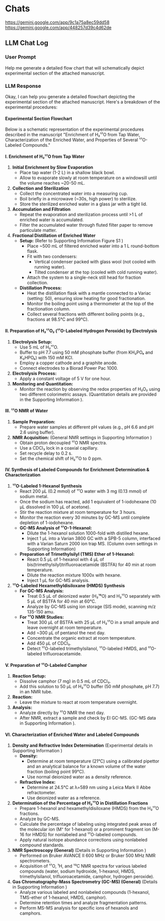 # Chats

https://gemini.google.com/app/9c1a75a8ec59dd58
https://gemini.google.com/app/448257d39c4d62de


## LLM Chat Log

### User Prompt

Help me generate a detailed flow chart that will schematically depict experimental section of the attached manuscript.

### LLM Response

Okay, I can help you generate a detailed flowchart depicting the experimental section of the attached manuscript. Here's a breakdown of the experimental procedures:

#### Experimental Section Flowchart

Below is a schematic representation of the experimental procedures described in the manuscript "Enrichment of H₂¹⁷O from Tap Water, Characterization of the Enriched Water, and Properties of Several ¹⁷O-Labeled Compounds."

#### **I. Enrichment of H₂¹⁷O from Tap Water**

1. **Initial Enrichment by Slow Evaporation**
    - Place tap water (1-2 L) in a shallow black bowl.
    - Allow to evaporate slowly at room temperature on a windowsill until the volume reaches ~20-50 mL.        
2. **Collection and Sterilization**
    - Collect the concentrated water into a measuring cup.
    - Boil briefly in a microwave (~30s, high power) to sterilize.
    - Store the sterilized enriched water in a glass jar with a tight lid.
3. **Accumulation and Filtration**
    - Repeat the evaporation and sterilization process until >1 L of enriched water is accumulated.
    - Filter the accumulated water through fluted filter paper to remove particulate matter.
4. **Fractional Distillation of Enriched Water**
    - **Setup:** (Refer to Supporting Information Figure S1 )
        - Place ~500 mL of filtered enriched water into a 1 L round-bottom flask.
        - Fit with two condensers:
            - Vertical condenser packed with glass wool (not cooled with running water).
            - Tilted condenser at the top (cooled with cold running water).
        - Attach the system to a single-neck still head for fraction collection.
    - **Distillation Process:**
        - Heat the distillation flask with a mantle connected to a Variac (setting: 50), ensuring slow heating for good fractionation.
        - Monitor the boiling point using a thermometer at the top of the fractionation column.            
        - Collect several fractions with different boiling points (e.g., fractions at 98.5°C and 99°C).

#### **II. Preparation of H₂¹⁷O₂ (¹⁷O-Labeled Hydrogen Peroxide) by Electrolysis**

1. **Electrolysis Setup:**
    - Use 5 mL of H₂¹⁷O.
    - Buffer to pH 7.7 using 50 mM phosphate buffer (from KH₂PO₄ and K₂HPO₄) with 150 mM KCl.
    - Employ a copper cathode and a graphite anode.
    - Connect electrodes to a Biorad Power Pac 1000.
2. **Electrolysis Process:**
    - Apply a constant voltage of 5 V for one hour.        
3. **Monitoring and Quantitation:**
    - Monitor the reaction by observing the redox properties of H₂O₂ using two different colorimetric assays. (Quantitation details are provided in the Supporting Information ).        

#### **III. ¹⁷O NMR of Water**

1. **Sample Preparation:**
    - Prepare water samples at different pH values (e.g., pH 6.6 and pH 2.6 using buffer).
2. **NMR Acquisition:** (General NMR settings in Supporting Information )
    - Obtain proton decoupled ¹⁷O NMR spectra.
    - Use a CDCl₃ lock in a coaxial capillary.        
    - Set recycle delay to 0.2 s.        
    - Set the chemical shift of H₂¹⁷O to 0 ppm.

#### **IV. Synthesis of Labeled Compounds for Enrichment Determination & Characterization**

1. **¹⁷O-Labeled 1-Hexanol Synthesis**
    - React 200 µL (0.2 mmol) of ¹⁷O water with 3 mg (0.13 mmol) of sodium metal.
    - Once the sodium has reacted, add 1 equivalent of 1-iodohexane (10 µL dissolved in 100 µL of acetone).
    - Stir the reaction mixture at room temperature for 3 hours.
    - Monitor the reaction every 30 minutes by GC-MS until complete depletion of 1-iodohexane.        
    - **GC-MS Analysis of ¹⁷O-1-Hexanol:**
        - Dilute the 1-hexanol solution 1000-fold with distilled hexane.
        - Inject 1 µL into a Varian 3800 GC with a SPB-5 column, interfaced with a Varian Saturn 2000 ion trap MS. (Column oven settings in Supporting Information)
    - **Preparation of Trimethylsilyl (TMS) Ether of 1-Hexanol:**
        - React 0.5 µL of 1-hexanol with 4 µL of bis(trimethylsilyl)trifluoroacetamide (BSTFA) for 40 min at room temperature.
        - Dilute the reaction mixture 1000x with hexane.
        - Inject 1 µL for GC-MS analysis.
2. **¹⁷O-Labeled Hexamethyldisiloxane (HMDS) Synthesis**
    - **For GC-MS Analysis:**
        - Treat 0.5 µL of deionized water (H₂¹⁶O) and H₂¹⁷O separately with 5 µL of BSTFA for 40 min at 60°C.
        - Analyze by GC-MS using ion storage (SIS mode), scanning m/z 135-150 amu.
    - **For ¹⁷O NMR Studies:**
        - Treat 300 µL of BSTFA with 25 µL of H₂¹⁷O in a small ampule and leave overnight at room temperature.
        - Add ~300 µL of pentanol the next day.
        - Concentrate the organic extract at room temperature.
        - Add 450 µL of CDCl₃.            
        - Detect ¹⁷O-labeled trimethylsilanol, ¹⁷O-labeled HMDS, and ¹⁷O-labeled trifluoroacetamide.

#### **V. Preparation of ¹⁷O-Labeled Camphor**

1. **Reaction Setup:**
    - Dissolve camphor (7 mg) in 0.5 mL of CDCl₃.
    - Add this solution to 50 µL of H₂¹⁷O buffer (50 mM phosphate, pH 7.7) in an NMR tube.        
2. **Reaction:**
    - Leave the mixture to react at room temperature overnight.
3. **Analysis:**
    - Analyze directly by ¹⁷O NMR the next day.
    - After NMR, extract a sample and check by EI GC-MS. (GC-MS data in Supporting Information ).        

#### **VI. Characterization of Enriched Water and Labeled Compounds**

1. **Density and Refractive Index Determination** (Experimental details in Supporting Information )
    - **Density:**
        - Determine at room temperature (21°C) using a calibrated pipettor and an analytical balance for a known volume of the water fraction (boiling point 99°C).
        - Use normal deionized water as a density reference.            
    - **Refractive Index:**
        - Determine at 24.5°C at λ=589 nm using a Leica Mark II Abbe refractometer.
        - Use deionized water as a reference.
2. **Determination of the Percentage of H₂¹⁷O in Distillation Fractions**
    - Prepare 1-hexanol and hexamethyldisiloxane (HMDS) from the H₂¹⁷O fractions.
    - Analyze by GC-MS.
    - Calculate the percentage of labeling using integrated peak areas of the molecular ion (M⁺ for 1-hexanol) or a prominent fragment ion (M-16 for HMDS) for nonlabeled and ¹⁷O-labeled compounds.
    - Apply natural isotope abundance corrections using nonlabeled compound standards.
3. **NMR Spectroscopy (General)** (Details in Supporting Information )
    - Performed on Bruker AVANCE II 600 MHz or Bruker 500 MHz NMR spectrometers.
    - Acquisition of ¹⁷O, ¹H, and ¹³C NMR spectra for various labeled compounds (water, sodium hydroxide, 1-hexanol, HMDS, trimethylsilanol, trifluoroacetamide, camphor, hydrogen peroxide).
4. **Gas Chromatography-Mass Spectrometry (GC-MS) (General)** (Details in Supporting Information )
    - Analyze various labeled and nonlabeled compounds (1-hexanol, TMS-ether of 1-hexanol, HMDS, camphor).
    - Determine retention times and analyze fragmentation patterns.        
    - Perform MS-MS analysis for specific ions of hexanols and camphors.

